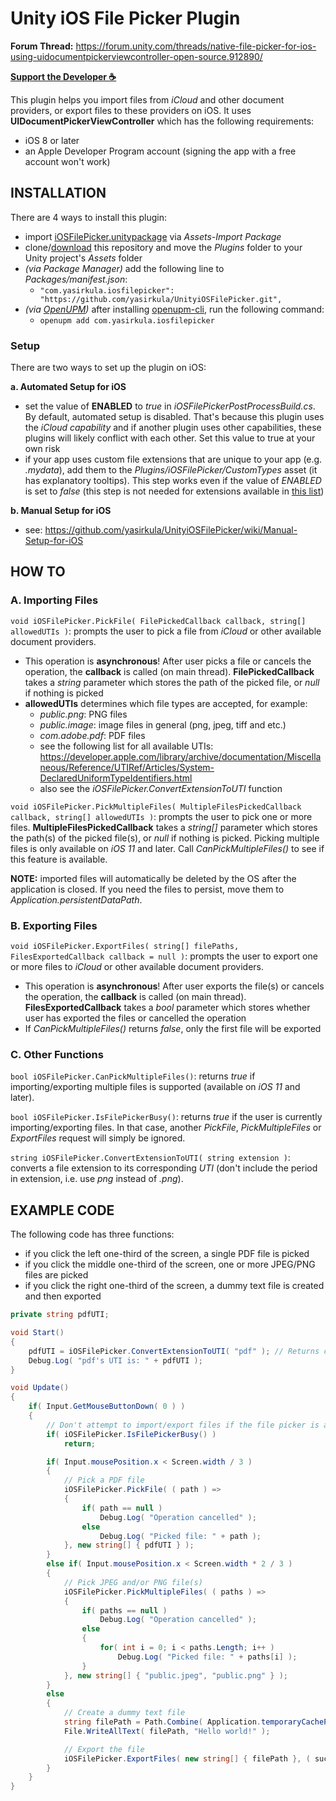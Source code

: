 # Unity iOS File Picker Plugin

**Forum Thread:** https://forum.unity.com/threads/native-file-picker-for-ios-using-uidocumentpickerviewcontroller-open-source.912890/

**[Support the Developer ☕](https://yasirkula.itch.io/unity3d)**

This plugin helps you import files from *iCloud* and other document providers, or export files to these providers on iOS. It uses **UIDocumentPickerViewController** which has the following requirements:

- iOS 8 or later
- an Apple Developer Program account (signing the app with a free account won't work)

## INSTALLATION

There are 4 ways to install this plugin:

- import [iOSFilePicker.unitypackage](https://github.com/yasirkula/UnityiOSFilePicker/releases) via *Assets-Import Package*
- clone/[download](https://github.com/yasirkula/UnityiOSFilePicker/archive/master.zip) this repository and move the *Plugins* folder to your Unity project's *Assets* folder
- *(via Package Manager)* add the following line to *Packages/manifest.json*:
  - `"com.yasirkula.iosfilepicker": "https://github.com/yasirkula/UnityiOSFilePicker.git",`
- *(via [OpenUPM](https://openupm.com))* after installing [openupm-cli](https://github.com/openupm/openupm-cli), run the following command:
  - `openupm add com.yasirkula.iosfilepicker`

### Setup

There are two ways to set up the plugin on iOS:

**a. Automated Setup for iOS**

- set the value of **ENABLED** to *true* in *iOSFilePickerPostProcessBuild.cs*. By default, automated setup is disabled. That's because this plugin uses the *iCloud capability* and if another plugin uses other capabilities, these plugins will likely conflict with each other. Set this value to true at your own risk
- if your app uses custom file extensions that are unique to your app (e.g. *.mydata*), add them to the *Plugins/iOSFilePicker/CustomTypes* asset (it has explanatory tooltips). This step works even if the value of *ENABLED* is set to *false* (this step is not needed for extensions available in [this list](https://developer.apple.com/library/archive/documentation/Miscellaneous/Reference/UTIRef/Articles/System-DeclaredUniformTypeIdentifiers.html))

**b. Manual Setup for iOS**

- see: https://github.com/yasirkula/UnityiOSFilePicker/wiki/Manual-Setup-for-iOS

## HOW TO

### A. Importing Files

`void iOSFilePicker.PickFile( FilePickedCallback callback, string[] allowedUTIs )`: prompts the user to pick a file from *iCloud* or other available document providers.
- This operation is **asynchronous**! After user picks a file or cancels the operation, the **callback** is called (on main thread). **FilePickedCallback** takes a *string* parameter which stores the path of the picked file, or *null* if nothing is picked
- **allowedUTIs** determines which file types are accepted, for example:
  - *public.png*: PNG files
  - *public.image*: image files in general (png, jpeg, tiff and etc.)
  - *com.adobe.pdf*: PDF files
  - see the following list for all available UTIs: https://developer.apple.com/library/archive/documentation/Miscellaneous/Reference/UTIRef/Articles/System-DeclaredUniformTypeIdentifiers.html
  - also see the *iOSFilePicker.ConvertExtensionToUTI* function

`void iOSFilePicker.PickMultipleFiles( MultipleFilesPickedCallback callback, string[] allowedUTIs )`: prompts the user to pick one or more files. **MultipleFilesPickedCallback** takes a *string[]* parameter which stores the path(s) of the picked file(s), or *null* if nothing is picked. Picking multiple files is only available on *iOS 11* and later. Call *CanPickMultipleFiles()* to see if this feature is available.

**NOTE:** imported files will automatically be deleted by the OS after the application is closed. If you need the files to persist, move them to *Application.persistentDataPath*.

### B. Exporting Files

`void iOSFilePicker.ExportFiles( string[] filePaths, FilesExportedCallback callback = null )`: prompts the user to export one or more files to *iCloud* or other available document providers.
- This operation is **asynchronous**! After user exports the file(s) or cancels the operation, the **callback** is called (on main thread). **FilesExportedCallback** takes a *bool* parameter which stores whether user has exported the files or cancelled the operation
- If *CanPickMultipleFiles()* returns *false*, only the first file will be exported

### C. Other Functions

`bool iOSFilePicker.CanPickMultipleFiles()`: returns *true* if importing/exporting multiple files is supported (available on *iOS 11* and later).

`bool iOSFilePicker.IsFilePickerBusy()`: returns *true* if the user is currently importing/exporting files. In that case, another *PickFile*, *PickMultipleFiles* or *ExportFiles* request will simply be ignored.

`string iOSFilePicker.ConvertExtensionToUTI( string extension )`: converts a file extension to its corresponding *UTI* (don't include the period in extension, i.e. use *png* instead of *.png*).

## EXAMPLE CODE

The following code has three functions:

- if you click the left one-third of the screen, a single PDF file is picked
- if you click the middle one-third of the screen, one or more JPEG/PNG files are picked
- if you click the right one-third of the screen, a dummy text file is created and then exported

```csharp
private string pdfUTI;

void Start()
{
	pdfUTI = iOSFilePicker.ConvertExtensionToUTI( "pdf" ); // Returns com.adobe.pdf
	Debug.Log( "pdf's UTI is: " + pdfUTI );
}

void Update()
{
	if( Input.GetMouseButtonDown( 0 ) )
	{
		// Don't attempt to import/export files if the file picker is already open
		if( iOSFilePicker.IsFilePickerBusy() )
			return;

		if( Input.mousePosition.x < Screen.width / 3 )
		{
			// Pick a PDF file
			iOSFilePicker.PickFile( ( path ) =>
			{
				if( path == null )
					Debug.Log( "Operation cancelled" );
				else
					Debug.Log( "Picked file: " + path );
			}, new string[] { pdfUTI } );
		}
		else if( Input.mousePosition.x < Screen.width * 2 / 3 )
		{
			// Pick JPEG and/or PNG file(s)
			iOSFilePicker.PickMultipleFiles( ( paths ) =>
			{
				if( paths == null )
					Debug.Log( "Operation cancelled" );
				else
				{
					for( int i = 0; i < paths.Length; i++ )
						Debug.Log( "Picked file: " + paths[i] );
				}
			}, new string[] { "public.jpeg", "public.png" } );
		}
		else
		{
			// Create a dummy text file
			string filePath = Path.Combine( Application.temporaryCachePath, "test.txt" );
			File.WriteAllText( filePath, "Hello world!" );

			// Export the file
			iOSFilePicker.ExportFiles( new string[] { filePath }, ( success ) => Debug.Log( "File(s) exported: " + success ) );
		}
	}
}
```

